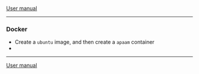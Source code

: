 ###

[User manual](user_manual.md)

-------

### Docker

 - Create a ``ubuntu`` image, and then create a ``apaam`` container
 - 

-------

[User manual](user_manual.md)